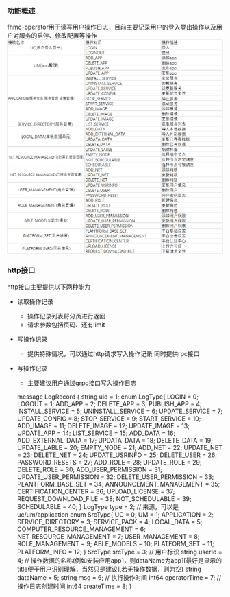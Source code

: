 ### 功能概述
fhmc-operator用于读写用户操作日志，目前主要记录用户的登入登出操作以及用户对服务的启停、修改配置等操作
![](./%E5%9B%BE%E7%89%87.jpg)

### http接口
http接口主要提供以下两种能力
- 读取操作记录
  - 操作记录列表将分页进行返回
  - 请求参数包括页码、还有limit
- 写操作记录
  - 提供特殊情况，可以通过http请求写入操作记录
同时提供rpc接口
- 写操作记录
  - 主要建议用户通过grpc接口写入操作日志

  message LogRecord {
  string uid = 1;
  enum LogType{
    LOGIN = 0;
    LOGOUT = 1;
    ADD_APP = 2;
    DELETE_APP = 3;
    PUBLISH_APP = 4;
    INSTALL_SERVICE = 5;
    UNINSTALL_SERVICE = 6;
    UPDATE_SERVICE = 7;
    UPDATE_CONFIG = 8;
    STOP_SERVICE = 9;
    START_SERVICE = 10;
    ADD_IMAGE = 11;
    DELETE_IMAGE = 12;
    UPDATE_IMAGE = 13;
    UPDATE_APP = 14;
    LIST_SERVICE = 15;
	  ADD_DATA = 16;
	  ADD_EXTERNAL_DATA = 17;
	  UPDATA_DATA = 18;
	  DELETE_DATA = 19;
	  UPDATE_LABLE = 20;
	  EMPTY_NODE  = 21;
	  ADD_NET = 22;
	  UPDATE_NET = 23;
	  DELETE_NET = 24;
	  UPDATE_USRINFO = 25;
	  DELETE_USER = 26;
	  PASSWORD_RESETS = 27;
	  ADD_ROLE = 28;
	  UPDATE_ROLE = 29;
	  DELETE_ROLE = 30;
	  ADD_USER_PERMISSION = 31;
	  UPDATE_USER_PERMISSION = 32;
	  DELETE_USER_PERMISSION = 33;
	  PLANTFORM_BASE_SET = 34;
	  ANNOUNCEMENT_MANAGEMENT = 35;
	  CERTIFICATION_CENTER = 36;
	  UPLOAD_LICENSE = 37;
	  REQUEST_DOWNLOAD_FILE = 38;
    NOT_SCHEDULABLE = 39;
    SCHEDULABLE = 40;
  }
  LogType type = 2;
  // 来源，可以是uc/um/application
  enum SrcType{
    UC = 0;
    UM = 1;
    APPLICATION = 2;
    SERVICE_DIRECTORY = 3;
	  SERVICE_PACK = 4;
	  LOCAL_DATA = 5;
	  COMPUTER_RESOURCE_MANAGEMENT = 6;
	  NET_RESOURCE_MANAGEMENT = 7;
	  USER_MANAGEMENT = 8;
	  ROLE_MANAGEMENT = 9;
	  ABLE_MODELS = 10;
	  PLATFORM_SET = 11;
	  PLATFORM_INFO = 12;
  }
  SrcType srcType = 3;
  // 用户标识
  string userId = 4;
  // 操作数据的名称(例如安装应用app1，则dataName为app1[最好是显示的title便于用户识别理解，当然只是建议],若无操作数据，则为空)
  string dataName = 5;
  string msg = 6;
  // 执行操作时间
  int64 operatorTime = 7;
  // 操作日志创建时间
  int64 createTime = 8;
}
